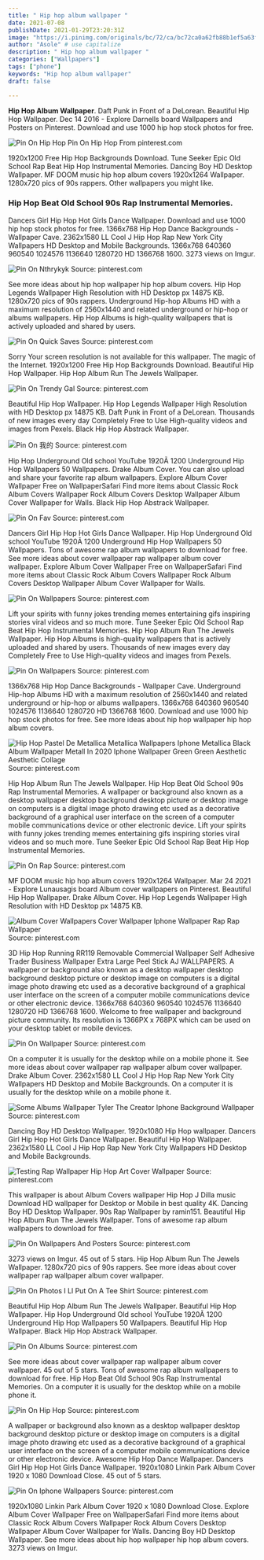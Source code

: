 ```yaml
---
title: " Hip hop album wallpaper "
date: 2021-07-08
publishDate: 2021-01-29T23:20:31Z
image: "https://i.pinimg.com/originals/bc/72/ca/bc72ca0a62fb88b1ef5a63fe1d82fe2c.jpg"
author: "Asole" # use capitalize
description: " Hip hop album wallpaper "
categories: ["Wallpapers"]
tags: ["phone"]
keywords: "Hip hop album wallpaper"
draft: false

---
```



**Hip Hop Album Wallpaper**. Daft Punk in Front of a DeLorean. Beautiful Hip Hop Wallpaper. Dec 14 2016 - Explore Darnells board Wallpapers and Posters on Pinterest. Download and use 1000 hip hop stock photos for free.

![Pin On Hip Hop](https://i.pinimg.com/originals/03/b6/b7/03b6b704f1567f1e678b6ba029cf299b.jpg "Pin On Hip Hop")
Pin On Hip Hop From pinterest.com


1920x1200 Free Hip Hop Backgrounds Download. Tune Seeker Epic Old School Rap Beat Hip Hop Instrumental Memories. Dancing Boy HD Desktop Wallpaper. MF DOOM music hip hop album covers 1920x1264 Wallpaper. 1280x720 pics of 90s rappers. Other wallpapers you might like.

### Hip Hop Beat Old School 90s Rap Instrumental Memories.

Dancers Girl Hip Hop Hot Girls Dance Wallpaper. Download and use 1000 hip hop stock photos for free. 1366x768 Hip Hop Dance Backgrounds - Wallpaper Cave. 2362x1580 LL Cool J Hip Hop Rap New York City Wallpapers HD Desktop and Mobile Backgrounds. 1366x768 640360 960540 1024576 1136640 1280720 HD 1366768 1600. 3273 views on Imgur.


![Pin On Nthrykyk](https://i.pinimg.com/564x/d6/fc/19/d6fc1932aaa229a9d125af6956805d9b.jpg "Pin On Nthrykyk")
Source: pinterest.com

See more ideas about hip hop wallpaper hip hop album covers. Hip Hop Legends Wallpaper High Resolution with HD Desktop px 14875 KB. 1280x720 pics of 90s rappers. Underground Hip-hop Albums HD with a maximum resolution of 2560x1440 and related underground or hip-hop or albums wallpapers. Hip Hop Albums is high-quality wallpapers that is actively uploaded and shared by users.

![Pin On Quick Saves](https://i.pinimg.com/736x/6b/be/da/6bbedad60387e21fa054f1a4665a6430.jpg "Pin On Quick Saves")
Source: pinterest.com

Sorry Your screen resolution is not available for this wallpaper. The magic of the Internet. 1920x1200 Free Hip Hop Backgrounds Download. Beautiful Hip Hop Wallpaper. Hip Hop Album Run The Jewels Wallpaper.

![Pin On Trendy Gal](https://i.pinimg.com/564x/88/2f/36/882f36f188fc37ca773ad7c115cbca10.jpg "Pin On Trendy Gal")
Source: pinterest.com

Beautiful Hip Hop Wallpaper. Hip Hop Legends Wallpaper High Resolution with HD Desktop px 14875 KB. Daft Punk in Front of a DeLorean. Thousands of new images every day Completely Free to Use High-quality videos and images from Pexels. Black Hip Hop Abstrack Wallpaper.

![Pin On 我的](https://i.pinimg.com/originals/fa/36/52/fa3652b1cb844ea4d2b944f2c00c62b6.jpg "Pin On 我的")
Source: pinterest.com

Hip Hop Underground Old school YouTube 1920Ã 1200 Underground Hip Hop Wallpapers 50 Wallpapers. Drake Album Cover. You can also upload and share your favorite rap album wallpapers. Explore Album Cover Wallpaper Free on WallpaperSafari Find more items about Classic Rock Album Covers Wallpaper Rock Album Covers Desktop Wallpaper Album Cover Wallpaper for Walls. Black Hip Hop Abstrack Wallpaper.

![Pin On Fav](https://i.pinimg.com/originals/d7/99/8b/d7998b70c219a21c4d353c96f15545d9.jpg "Pin On Fav")
Source: pinterest.com

Dancers Girl Hip Hop Hot Girls Dance Wallpaper. Hip Hop Underground Old school YouTube 1920Ã 1200 Underground Hip Hop Wallpapers 50 Wallpapers. Tons of awesome rap album wallpapers to download for free. See more ideas about cover wallpaper rap wallpaper album cover wallpaper. Explore Album Cover Wallpaper Free on WallpaperSafari Find more items about Classic Rock Album Covers Wallpaper Rock Album Covers Desktop Wallpaper Album Cover Wallpaper for Walls.

![Pin On Wallpapers](https://i.pinimg.com/originals/6a/35/50/6a3550453a1bdd74c1abb9cc0e65006a.jpg "Pin On Wallpapers")
Source: pinterest.com

Lift your spirits with funny jokes trending memes entertaining gifs inspiring stories viral videos and so much more. Tune Seeker Epic Old School Rap Beat Hip Hop Instrumental Memories. Hip Hop Album Run The Jewels Wallpaper. Hip Hop Albums is high-quality wallpapers that is actively uploaded and shared by users. Thousands of new images every day Completely Free to Use High-quality videos and images from Pexels.

![Pin On Wallpapers](https://i.pinimg.com/originals/0a/74/6e/0a746efa1c38e8a6705179fe57a33dd7.jpg "Pin On Wallpapers")
Source: pinterest.com

1366x768 Hip Hop Dance Backgrounds - Wallpaper Cave. Underground Hip-hop Albums HD with a maximum resolution of 2560x1440 and related underground or hip-hop or albums wallpapers. 1366x768 640360 960540 1024576 1136640 1280720 HD 1366768 1600. Download and use 1000 hip hop stock photos for free. See more ideas about hip hop wallpaper hip hop album covers.

![Hip Hop Pastel De Metallica Metallica Wallpapers Iphone Metallica Black Album Wallpaper Metall In 2020 Iphone Wallpaper Green Green Aesthetic Aesthetic Collage](https://i.pinimg.com/originals/c0/fc/7f/c0fc7fa7f46501e206c8978ea8a32dce.gif "Hip Hop Pastel De Metallica Metallica Wallpapers Iphone Metallica Black Album Wallpaper Metall In 2020 Iphone Wallpaper Green Green Aesthetic Aesthetic Collage")
Source: pinterest.com

Hip Hop Album Run The Jewels Wallpaper. Hip Hop Beat Old School 90s Rap Instrumental Memories. A wallpaper or background also known as a desktop wallpaper desktop background desktop picture or desktop image on computers is a digital image photo drawing etc used as a decorative background of a graphical user interface on the screen of a computer mobile communications device or other electronic device. Lift your spirits with funny jokes trending memes entertaining gifs inspiring stories viral videos and so much more. Tune Seeker Epic Old School Rap Beat Hip Hop Instrumental Memories.

![Pin On Rap](https://i.pinimg.com/originals/bd/c7/b8/bdc7b8acb6ee4302864263d2d0e6f342.png "Pin On Rap")
Source: pinterest.com

MF DOOM music hip hop album covers 1920x1264 Wallpaper. Mar 24 2021 - Explore Lunausagis board Album cover wallpapers on Pinterest. Beautiful Hip Hop Wallpaper. Drake Album Cover. Hip Hop Legends Wallpaper High Resolution with HD Desktop px 14875 KB.

![Album Cover Wallpapers Cover Wallpaper Iphone Wallpaper Rap Rap Wallpaper](https://i.pinimg.com/originals/cb/77/01/cb77013085372740ac085cc07fe1aef8.jpg "Album Cover Wallpapers Cover Wallpaper Iphone Wallpaper Rap Rap Wallpaper")
Source: pinterest.com

3D Hip Hop Running RR119 Removable Commercial Wallpaper Self Adhesive Trader Business Wallpaper Extra Large Peel Stick AJ WALLPAPERS. A wallpaper or background also known as a desktop wallpaper desktop background desktop picture or desktop image on computers is a digital image photo drawing etc used as a decorative background of a graphical user interface on the screen of a computer mobile communications device or other electronic device. 1366x768 640360 960540 1024576 1136640 1280720 HD 1366768 1600. Welcome to free wallpaper and background picture community. Its resolution is 1366PX x 768PX which can be used on your desktop tablet or mobile devices.

![Pin On Wallpaper](https://i.pinimg.com/736x/2a/da/e8/2adae8e193d6ac9f6c5859c716971759.jpg "Pin On Wallpaper")
Source: pinterest.com

On a computer it is usually for the desktop while on a mobile phone it. See more ideas about cover wallpaper rap wallpaper album cover wallpaper. Drake Album Cover. 2362x1580 LL Cool J Hip Hop Rap New York City Wallpapers HD Desktop and Mobile Backgrounds. On a computer it is usually for the desktop while on a mobile phone it.

![Some Albums Wallpaper Tyler The Creator Iphone Background Wallpaper](https://i.pinimg.com/originals/ca/ce/67/cace67c29dd4b5600d868ab6894004d4.jpg "Some Albums Wallpaper Tyler The Creator Iphone Background Wallpaper")
Source: pinterest.com

Dancing Boy HD Desktop Wallpaper. 1920x1080 Hip Hop wallpaper. Dancers Girl Hip Hop Hot Girls Dance Wallpaper. Beautiful Hip Hop Wallpaper. 2362x1580 LL Cool J Hip Hop Rap New York City Wallpapers HD Desktop and Mobile Backgrounds.

![Testing Rap Wallpaper Hip Hop Art Cover Wallpaper](https://i.pinimg.com/originals/7c/11/f7/7c11f7a0cfb16b9e55f889602d25484e.jpg "Testing Rap Wallpaper Hip Hop Art Cover Wallpaper")
Source: pinterest.com

This wallpaper is about Album Covers wallpaper Hip Hop J Dilla music Download HD wallpaper for Desktop or Mobile in best quality 4K. Dancing Boy HD Desktop Wallpaper. 90s Rap Wallpaper by ramin151. Beautiful Hip Hop Album Run The Jewels Wallpaper. Tons of awesome rap album wallpapers to download for free.

![Pin On Wallpapers And Posters](https://i.pinimg.com/originals/5d/45/98/5d4598f57ef6095281e5ff72da0f92af.jpg "Pin On Wallpapers And Posters")
Source: pinterest.com

3273 views on Imgur. 45 out of 5 stars. Hip Hop Album Run The Jewels Wallpaper. 1280x720 pics of 90s rappers. See more ideas about cover wallpaper rap wallpaper album cover wallpaper.

![Pin On Photos I Ll Put On A Tee Shirt](https://i.pinimg.com/originals/d8/55/2c/d8552ca7a942e2c97a3175856dac602e.jpg "Pin On Photos I Ll Put On A Tee Shirt")
Source: pinterest.com

Beautiful Hip Hop Album Run The Jewels Wallpaper. Beautiful Hip Hop Wallpaper. Hip Hop Underground Old school YouTube 1920Ã 1200 Underground Hip Hop Wallpapers 50 Wallpapers. Beautiful Hip Hop Wallpaper. Black Hip Hop Abstrack Wallpaper.

![Pin On Albums](https://i.pinimg.com/564x/7f/aa/7b/7faa7b9200e99f392e4c54f0faa8b173.jpg "Pin On Albums")
Source: pinterest.com

See more ideas about cover wallpaper rap wallpaper album cover wallpaper. 45 out of 5 stars. Tons of awesome rap album wallpapers to download for free. Hip Hop Beat Old School 90s Rap Instrumental Memories. On a computer it is usually for the desktop while on a mobile phone it.

![Pin On Hip Hop](https://i.pinimg.com/originals/03/b6/b7/03b6b704f1567f1e678b6ba029cf299b.jpg "Pin On Hip Hop")
Source: pinterest.com

A wallpaper or background also known as a desktop wallpaper desktop background desktop picture or desktop image on computers is a digital image photo drawing etc used as a decorative background of a graphical user interface on the screen of a computer mobile communications device or other electronic device. Awesome Hip Hop Dance Wallpaper. Dancers Girl Hip Hop Hot Girls Dance Wallpaper. 1920x1080 Linkin Park Album Cover 1920 x 1080 Download Close. 45 out of 5 stars.

![Pin On Iphone Wallpapers](https://i.pinimg.com/originals/bc/72/ca/bc72ca0a62fb88b1ef5a63fe1d82fe2c.jpg "Pin On Iphone Wallpapers")
Source: pinterest.com

1920x1080 Linkin Park Album Cover 1920 x 1080 Download Close. Explore Album Cover Wallpaper Free on WallpaperSafari Find more items about Classic Rock Album Covers Wallpaper Rock Album Covers Desktop Wallpaper Album Cover Wallpaper for Walls. Dancing Boy HD Desktop Wallpaper. See more ideas about hip hop wallpaper hip hop album covers. 3273 views on Imgur.

